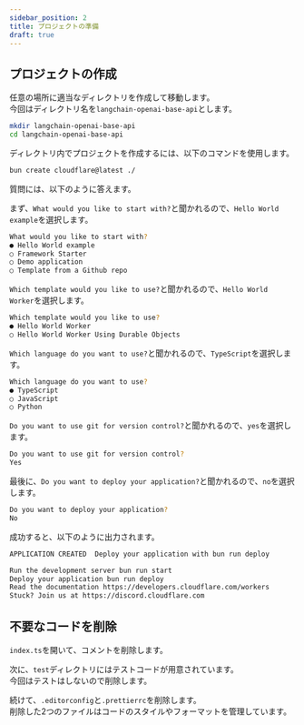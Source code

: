 ```yaml
---
sidebar_position: 2
title: プロジェクトの準備
draft: true
---
```


## プロジェクトの作成

任意の場所に適当なディレクトリを作成して移動します。  
今回はディレクトリ名を`langchain-openai-base-api`とします。

```sh
mkdir langchain-openai-base-api
cd langchain-openai-base-api
```

ディレクトリ内でプロジェクトを作成するには、以下のコマンドを使用します。

```sh
bun create cloudflare@latest ./
```

質問には、以下のように答えます。

まず、`What would you like to start with?`と聞かれるので、`Hello World example`を選択します。

```sh
What would you like to start with?
● Hello World example
○ Framework Starter
○ Demo application
○ Template from a Github repo
```

`Which template would you like to use?`と聞かれるので、`Hello World Worker`を選択します。

```sh
Which template would you like to use?
● Hello World Worker
○ Hello World Worker Using Durable Objects
```

`Which language do you want to use?`と聞かれるので、`TypeScript`を選択します。

```sh
Which language do you want to use?
● TypeScript
○ JavaScript
○ Python
```

`Do you want to use git for version control?`と聞かれるので、`yes`を選択します。

```sh
Do you want to use git for version control?
Yes
```

最後に、`Do you want to deploy your application?`と聞かれるので、`no`を選択します。

```sh
Do you want to deploy your application?
No
```

成功すると、以下のように出力されます。

```sh
APPLICATION CREATED  Deploy your application with bun run deploy

Run the development server bun run start
Deploy your application bun run deploy
Read the documentation https://developers.cloudflare.com/workers
Stuck? Join us at https://discord.cloudflare.com
```

## 不要なコードを削除

`index.ts`を開いて、コメントを削除します。

次に、`test`ディレクトリにはテストコードが用意されています。  
今回はテストはしないので削除します。

続けて、`.editorconfig`と`.prettierrc`を削除します。  
削除した2つのファイルはコードのスタイルやフォーマットを管理しています。
